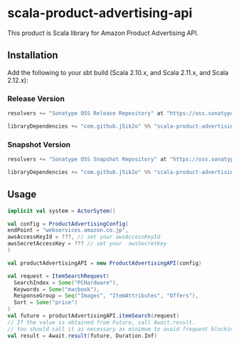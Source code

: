 # scala-product-advertising-api

This product is Scala library for Amazon Product Advertising API. 

## Installation

Add the following to your sbt build (Scala 2.10.x, and Scala 2.11.x, and Scala 2.12.x):

### Release Version

```scala
resolvers += "Sonatype OSS Release Repository" at "https://oss.sonatype.org/content/repositories/releases/"

libraryDependencies += "com.github.j5ik2o" %% "scala-product-advertising-api-core" % "1.0.0"
```

### Snapshot Version

```scala
resolvers += "Sonatype OSS Snapshot Repository" at "https://oss.sonatype.org/content/repositories/snapshots/"

libraryDependencies += "com.github.j5ik2o" %% "scala-product-advertising-api-core" % "1.0.1-SNAPSHOT"
```

## Usage

```scala
implicit val system = ActorSytem()

val config = ProductAdvertisingConfig(
endPoint = "webservices.amazon.co.jp",
awsAccessKeyId = ???, // set your awsAccessKeyId
awsSecretAccessKey = ??? // set your  awsSecretKey
)

val productAdvertisingAPI = new ProductAdvertisingAPI(config)

val request = ItemSearchRequest(
  SearchIndex = Some("PCHardware"),
  Keywords = Some("macbook"),
  ResponseGroup = Seq("Images", "ItemAttributes", "Offers"),
  Sort = Some("price")
)
val future = productAdvertisingAPI.itemSearch(request)
// If the value is obtained from Future, call Await.result. 
// You should call it as necessary as minimum to avoid frequent blocking.
val result = Await.result(future, Duration.Inf) 
```